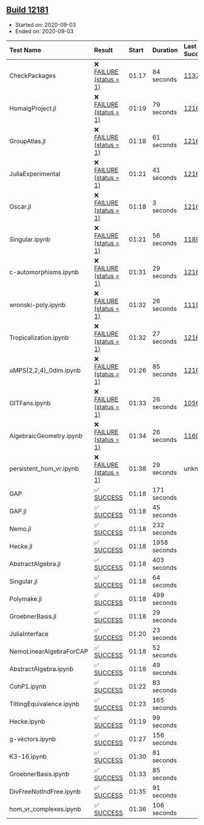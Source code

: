 ## [Build 12181](https://oscarci.mathematik.uni-kl.de/job/oscar/12181/)

* Started on: 2020-09-03
* Ended on: 2020-09-03

| Test Name    | Result | Start | Duration | Last Success | First Failure |
|:-------------|:-------|:------|:---------|:-------------|:--------------|
| CheckPackages | ❌ [FAILURE (status = 1)](https://oscarci.mathematik.uni-kl.de/job/oscar/12181/artifact/logs/build-12181/CheckPackages.log) | 01:17 | 84 seconds | [11376](https://oscarci.mathematik.uni-kl.de/job/oscar/11376/) | [11377](https://oscarci.mathematik.uni-kl.de/job/oscar/11377/) |
| HomalgProject.jl | ❌ [FAILURE (status = 1)](https://oscarci.mathematik.uni-kl.de/job/oscar/12181/artifact/logs/build-12181/HomalgProject.jl.log) | 01:19 | 79 seconds | [12167](https://oscarci.mathematik.uni-kl.de/job/oscar/12167/) | [12168](https://oscarci.mathematik.uni-kl.de/job/oscar/12168/) |
| GroupAtlas.jl | ❌ [FAILURE (status = 1)](https://oscarci.mathematik.uni-kl.de/job/oscar/12181/artifact/logs/build-12181/GroupAtlas.jl.log) | 01:18 | 61 seconds | [12167](https://oscarci.mathematik.uni-kl.de/job/oscar/12167/) | [12168](https://oscarci.mathematik.uni-kl.de/job/oscar/12168/) |
| JuliaExperimental | ❌ [FAILURE (status = 1)](https://oscarci.mathematik.uni-kl.de/job/oscar/12181/artifact/logs/build-12181/JuliaExperimental.log) | 01:21 | 41 seconds | [12167](https://oscarci.mathematik.uni-kl.de/job/oscar/12167/) | [12168](https://oscarci.mathematik.uni-kl.de/job/oscar/12168/) |
| Oscar.jl | ❌ [FAILURE (status = 1)](https://oscarci.mathematik.uni-kl.de/job/oscar/12181/artifact/logs/build-12181/Oscar.jl.log) | 01:18 | 3 seconds | [12167](https://oscarci.mathematik.uni-kl.de/job/oscar/12167/) | [12168](https://oscarci.mathematik.uni-kl.de/job/oscar/12168/) |
| Singular.ipynb | ❌ [FAILURE (status = 1)](https://oscarci.mathematik.uni-kl.de/job/oscar/12181/artifact/logs/build-12181/Singular.ipynb.log) | 01:21 | 56 seconds | [11893](https://oscarci.mathematik.uni-kl.de/job/oscar/11893/) | [11894](https://oscarci.mathematik.uni-kl.de/job/oscar/11894/) |
| c-automorphisms.ipynb | ❌ [FAILURE (status = 1)](https://oscarci.mathematik.uni-kl.de/job/oscar/12181/artifact/logs/build-12181/c-automorphisms.ipynb.log) | 01:31 | 29 seconds | [12167](https://oscarci.mathematik.uni-kl.de/job/oscar/12167/) | [12168](https://oscarci.mathematik.uni-kl.de/job/oscar/12168/) |
| wronski-poly.ipynb | ❌ [FAILURE (status = 1)](https://oscarci.mathematik.uni-kl.de/job/oscar/12181/artifact/logs/build-12181/wronski-poly.ipynb.log) | 01:32 | 26 seconds | [11192](https://oscarci.mathematik.uni-kl.de/job/oscar/11192/) | [11193](https://oscarci.mathematik.uni-kl.de/job/oscar/11193/) |
| Tropicalization.ipynb | ❌ [FAILURE (status = 1)](https://oscarci.mathematik.uni-kl.de/job/oscar/12181/artifact/logs/build-12181/Tropicalization.ipynb.log) | 01:32 | 27 seconds | [12167](https://oscarci.mathematik.uni-kl.de/job/oscar/12167/) | [12168](https://oscarci.mathematik.uni-kl.de/job/oscar/12168/) |
| uMPS(2,2,4)_0dim.ipynb | ❌ [FAILURE (status = 1)](https://oscarci.mathematik.uni-kl.de/job/oscar/12181/artifact/logs/build-12181/uMPS-2-2-4-_0dim.ipynb.log) | 01:26 | 85 seconds | [12167](https://oscarci.mathematik.uni-kl.de/job/oscar/12167/) | [12168](https://oscarci.mathematik.uni-kl.de/job/oscar/12168/) |
| GITFans.ipynb | ❌ [FAILURE (status = 1)](https://oscarci.mathematik.uni-kl.de/job/oscar/12181/artifact/logs/build-12181/GITFans.ipynb.log) | 01:33 | 26 seconds | [10566](https://oscarci.mathematik.uni-kl.de/job/oscar/10566/) | [10567](https://oscarci.mathematik.uni-kl.de/job/oscar/10567/) |
| AlgebraicGeometry.ipynb | ❌ [FAILURE (status = 1)](https://oscarci.mathematik.uni-kl.de/job/oscar/12181/artifact/logs/build-12181/AlgebraicGeometry.ipynb.log) | 01:34 | 26 seconds | [11602](https://oscarci.mathematik.uni-kl.de/job/oscar/11602/) | [11603](https://oscarci.mathematik.uni-kl.de/job/oscar/11603/) |
| persistent_hom_vr.ipynb | ❌ [FAILURE (status = 1)](https://oscarci.mathematik.uni-kl.de/job/oscar/12181/artifact/logs/build-12181/persistent_hom_vr.ipynb.log) | 01:38 | 29 seconds | unknown | unknown |
| GAP | ✅ [SUCCESS](https://oscarci.mathematik.uni-kl.de/job/oscar/12181/artifact/logs/build-12181/GAP.log) | 01:18 | 171 seconds |  |  |
| GAP.jl | ✅ [SUCCESS](https://oscarci.mathematik.uni-kl.de/job/oscar/12181/artifact/logs/build-12181/GAP.jl.log) | 01:18 | 45 seconds |  |  |
| Nemo.jl | ✅ [SUCCESS](https://oscarci.mathematik.uni-kl.de/job/oscar/12181/artifact/logs/build-12181/Nemo.jl.log) | 01:18 | 232 seconds |  |  |
| Hecke.jl | ✅ [SUCCESS](https://oscarci.mathematik.uni-kl.de/job/oscar/12181/artifact/logs/build-12181/Hecke.jl.log) | 01:18 | 1958 seconds |  |  |
| AbstractAlgebra.jl | ✅ [SUCCESS](https://oscarci.mathematik.uni-kl.de/job/oscar/12181/artifact/logs/build-12181/AbstractAlgebra.jl.log) | 01:18 | 403 seconds |  |  |
| Singular.jl | ✅ [SUCCESS](https://oscarci.mathematik.uni-kl.de/job/oscar/12181/artifact/logs/build-12181/Singular.jl.log) | 01:18 | 64 seconds |  |  |
| Polymake.jl | ✅ [SUCCESS](https://oscarci.mathematik.uni-kl.de/job/oscar/12181/artifact/logs/build-12181/Polymake.jl.log) | 01:18 | 499 seconds |  |  |
| GroebnerBasis.jl | ✅ [SUCCESS](https://oscarci.mathematik.uni-kl.de/job/oscar/12181/artifact/logs/build-12181/GroebnerBasis.jl.log) | 01:18 | 29 seconds |  |  |
| JuliaInterface | ✅ [SUCCESS](https://oscarci.mathematik.uni-kl.de/job/oscar/12181/artifact/logs/build-12181/JuliaInterface.log) | 01:20 | 23 seconds |  |  |
| NemoLinearAlgebraForCAP | ✅ [SUCCESS](https://oscarci.mathematik.uni-kl.de/job/oscar/12181/artifact/logs/build-12181/NemoLinearAlgebraForCAP.log) | 01:18 | 52 seconds |  |  |
| AbstractAlgebra.ipynb | ✅ [SUCCESS](https://oscarci.mathematik.uni-kl.de/job/oscar/12181/artifact/logs/build-12181/AbstractAlgebra.ipynb.log) | 01:18 | 49 seconds |  |  |
| CohP1.ipynb | ✅ [SUCCESS](https://oscarci.mathematik.uni-kl.de/job/oscar/12181/artifact/logs/build-12181/CohP1.ipynb.log) | 01:22 | 83 seconds |  |  |
| TiltingEquivalence.ipynb | ✅ [SUCCESS](https://oscarci.mathematik.uni-kl.de/job/oscar/12181/artifact/logs/build-12181/TiltingEquivalence.ipynb.log) | 01:23 | 165 seconds |  |  |
| Hecke.ipynb | ✅ [SUCCESS](https://oscarci.mathematik.uni-kl.de/job/oscar/12181/artifact/logs/build-12181/Hecke.ipynb.log) | 01:19 | 99 seconds |  |  |
| g-vectors.ipynb | ✅ [SUCCESS](https://oscarci.mathematik.uni-kl.de/job/oscar/12181/artifact/logs/build-12181/g-vectors.ipynb.log) | 01:27 | 156 seconds |  |  |
| K3-16.ipynb | ✅ [SUCCESS](https://oscarci.mathematik.uni-kl.de/job/oscar/12181/artifact/logs/build-12181/K3-16.ipynb.log) | 01:30 | 81 seconds |  |  |
| GroebnerBasis.ipynb | ✅ [SUCCESS](https://oscarci.mathematik.uni-kl.de/job/oscar/12181/artifact/logs/build-12181/GroebnerBasis.ipynb.log) | 01:33 | 85 seconds |  |  |
| DivFreeNotIndFree.ipynb | ✅ [SUCCESS](https://oscarci.mathematik.uni-kl.de/job/oscar/12181/artifact/logs/build-12181/DivFreeNotIndFree.ipynb.log) | 01:35 | 91 seconds |  |  |
| hom_vr_complexes.ipynb | ✅ [SUCCESS](https://oscarci.mathematik.uni-kl.de/job/oscar/12181/artifact/logs/build-12181/hom_vr_complexes.ipynb.log) | 01:36 | 106 seconds |  |  |
